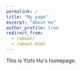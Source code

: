```yaml
---
permalink: /
title: "My page"
excerpt: "About me"
author_profile: true
redirect_from: 
  - /about/
  - /about.html
---
```


This is Yizhi Hu's homepage.

